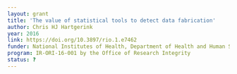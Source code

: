 ```yaml
---
layout: grant
title: 'The value of statistical tools to detect data fabrication'
author: Chris HJ Hartgerink
year: 2016
link: https://doi.org/10.3897/rio.1.e7462
funder: National Institutes of Health, Department of Health and Human Services (US)
program: IR-ORI-16-001 by the Office of Research Integrity
status: ?
---
```

